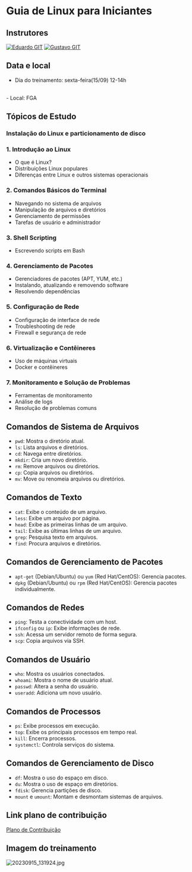 # Guia de Linux para Iniciantes

## Instrutores
[![Eduardo GIT](https://github.com/fga-eps-mds/2023-2-GEROcuidado-Doc/assets/51385738/65614956-58ab-43b5-a795-064c0f7b6cac)](https://github.com/EduardoGurgel)
[![Gustavo GIT](https://github.com/fga-eps-mds/2023-2-GEROcuidado-Doc/assets/51385738/4f2b638a-0096-4c85-b603-222f82ca2b0b)](https://github.com/GustavoAPS)

## Data e local
- Dia do treinamento: sexta-feira(15/09) 12-14h
</br>
- Local: FGA


## Tópicos de Estudo

### Instalação do Linux e particionamento de disco

### 1. Introdução ao Linux
- O que é Linux?
- Distribuições Linux populares
- Diferenças entre Linux e outros sistemas operacionais

### 2. Comandos Básicos do Terminal
- Navegando no sistema de arquivos
- Manipulação de arquivos e diretórios
- Gerenciamento de permissões
- Tarefas de usuário e administrador

### 3. Shell Scripting
- Escrevendo scripts em Bash

### 4. Gerenciamento de Pacotes
- Gerenciadores de pacotes (APT, YUM, etc.)
- Instalando, atualizando e removendo software
- Resolvendo dependências

### 5. Configuração de Rede
- Configuração de interface de rede
- Troubleshooting de rede
- Firewall e segurança de rede

### 6. Virtualização e Contêineres
- Uso de máquinas virtuais
- Docker e contêineres

### 7. Monitoramento e Solução de Problemas
- Ferramentas de monitoramento
- Análise de logs
- Resolução de problemas comuns

## Comandos de Sistema de Arquivos

- `pwd`: Mostra o diretório atual.
- `ls`: Lista arquivos e diretórios.
- `cd`: Navega entre diretórios.
- `mkdir`: Cria um novo diretório.
- `rm`: Remove arquivos ou diretórios.
- `cp`: Copia arquivos ou diretórios.
- `mv`: Move ou renomeia arquivos ou diretórios.

## Comandos de Texto

- `cat`: Exibe o conteúdo de um arquivo.
- `less`: Exibe um arquivo por página.
- `head`: Exibe as primeiras linhas de um arquivo.
- `tail`: Exibe as últimas linhas de um arquivo.
- `grep`: Pesquisa texto em arquivos.
- `find`: Procura arquivos e diretórios.
  
## Comandos de Gerenciamento de Pacotes

- `apt-get` (Debian/Ubuntu) ou `yum` (Red Hat/CentOS): Gerencia pacotes.
- `dpkg` (Debian/Ubuntu) ou `rpm` (Red Hat/CentOS): Gerencia pacotes individualmente.
  
## Comandos de Redes

- `ping`: Testa a conectividade com um host.
- `ifconfig` ou `ip`: Exibe informações de rede.
- `ssh`: Acessa um servidor remoto de forma segura.
- `scp`: Copia arquivos via SSH.

## Comandos de Usuário

- `who`: Mostra os usuários conectados.
- `whoami`: Mostra o nome de usuário atual.
- `passwd`: Altera a senha do usuário.
- `useradd`: Adiciona um novo usuário.

## Comandos de Processos

- `ps`: Exibe processos em execução.
- `top`: Exibe os principais processos em tempo real.
- `kill`: Encerra processos.
- `systemctl`: Controla serviços do sistema.

## Comandos de Gerenciamento de Disco

- `df`: Mostra o uso do espaço em disco.
- `du`: Mostra o uso de espaço em diretórios.
- `fdisk`: Gerencia partições de disco.
- `mount` e `umount`: Montam e desmontam sistemas de arquivos.


## Link plano de contribuição

[Plano de Contribuição](https://github.com/fga-eps-mds/2023-2-GEROcuidado-Doc/blob/main/docs/planejamento/plano_de_contribuicao.md)

## Imagem do treinamento

![20230915_131924.jpg](https://github.com/fga-eps-mds/2023-2-GEROcuidado-Doc/assets/51385738/983f20a6-5e28-485d-a1b8-c1949d1e685e)
